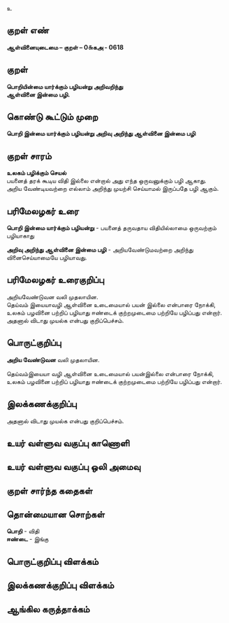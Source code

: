 உ

## குறள் எண் 

**ஆள்வினையுடைமை – குறள் – 0௬கஅ - 0618**  

## குறள் 

**பொறியின்மை யார்க்கும் பழியன்று அறிவறிந்து  
ஆள்வினை இன்மை பழி.**  

## கொண்டு கூட்டும் முறை

**பொறி இன்மை யார்க்கும் பழியன்று அறிவு அறிந்து ஆள்வினை இன்மை பழி**

## குறள் சாரம் 

**உலகம் பழிக்கும் செயல்**  
பயனைத் தரக் கூடிய விதி இல்லை என்றால் அது எந்த ஒருவனுக்கும் பழி ஆகாது.  
அறிய வேண்டியவற்றை எல்லாம் அறிந்து முயற்சி செய்யாமல் இருப்பதே பழி ஆகும்.  

## பரிமேலழகர் உரை

**பொறி இன்மை யார்க்கும் பழியன்று** - பயனைத் தருவதாய விதியில்லாமை ஒருவற்கும் பழியாகாது  

**அறிவு அறிந்து ஆள்வினை இன்மை பழி** - அறியவேண்டுமவற்றை அறிந்து வினைசெய்யாமையே பழியாவது. 

## பரிமேலழகர் உரைகுறிப்பு   

அறியவேண்டுவன வலி முதலாயின.  
தெய்வம் இயையாவழி ஆள்வினை உடைமையால் பயன் இல்லை என்பாரை நோக்கி, உலகம் பழவினை பற்றிப் பழியாது ஈண்டைக் குற்றமுடைமை பற்றியே பழிப்பது என்றார்.  
அதனால் விடாது முயல்க என்பது குறிப்பெச்சம்.    

## பொருட்குறிப்பு 

**அறிய வேண்டுவன** வலி முதலாயின.  

தெய்வம்இயையா வழி ஆள்வினை உடைமையால் பயன்இல்லை என்பாரை நோக்கி,  
உலகம் பழவினை பற்றிப் பழியாது ஈண்டைக் குற்றமுடைமை பற்றியே பழிப்பது என்றார்.  

## இலக்கணக்குறிப்பு  

அதனால் விடாது முயல்க என்பது குறிப்பெச்சம்.

## உயர் வள்ளுவ வகுப்பு காணொளி


## உயர் வள்ளுவ வகுப்பு ஒலி அமைவு 

 
## குறள் சார்ந்த கதைகள் 


## தொன்மையான சொற்கள்  
**பொறி** - விதி    
**ஈண்டை** - இங்கு   


## பொருட்குறிப்பு விளக்கம்


## இலக்கணக்குறிப்பு விளக்கம்


## ஆங்கில கருத்தாக்கம் 


